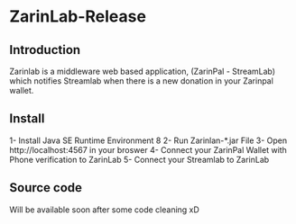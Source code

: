 # ZarinLab-Release

## Introduction
Zarinlab is a middleware web based application, (ZarinPal - StreamLab) which notifies Streamlab when there is a new donation in your Zarinpal wallet.


## Install
1- Install Java SE Runtime Environment 8
2- Run Zarinlan-*.jar File
3- Open http://localhost:4567 in your broswer
4- Connect your ZarinPal Wallet with Phone verification to ZarinLab
5- Connect your Streamlab to ZarinLab


## Source code
Will be available soon after some code cleaning xD
